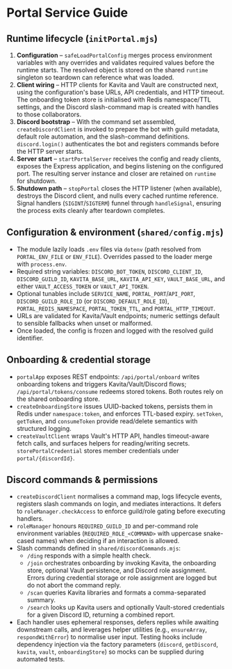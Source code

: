 # Portal Service Guide

## Runtime lifecycle (`initPortal.mjs`)
1. **Configuration** – `safeLoadPortalConfig` merges process environment variables with any overrides and validates required values before the runtime starts. The resolved object is stored on the shared `runtime` singleton so teardown can reference what was loaded.
2. **Client wiring** – HTTP clients for Kavita and Vault are constructed next, using the configuration's base URLs, API credentials, and HTTP timeout. The onboarding token store is initialised with Redis namespace/TTL settings, and the Discord slash-command map is created with handles to those collaborators.
3. **Discord bootstrap** – With the command set assembled, `createDiscordClient` is invoked to prepare the bot with guild metadata, default role automation, and the slash-command definitions. `discord.login()` authenticates the bot and registers commands before the HTTP server starts.
4. **Server start** – `startPortalServer` receives the config and ready clients, exposes the Express application, and begins listening on the configured port. The resulting server instance and closer are retained on `runtime` for shutdown.
5. **Shutdown path** – `stopPortal` closes the HTTP listener (when available), destroys the Discord client, and nulls every cached runtime reference. Signal handlers (`SIGINT`/`SIGTERM`) funnel through `handleSignal`, ensuring the process exits cleanly after teardown completes.

## Configuration & environment (`shared/config.mjs`)
- The module lazily loads `.env` files via `dotenv` (path resolved from `PORTAL_ENV_FILE` or `ENV_FILE`). Overrides passed to the loader merge with `process.env`.
- Required string variables: `DISCORD_BOT_TOKEN`, `DISCORD_CLIENT_ID`, `DISCORD_GUILD_ID`, `KAVITA_BASE_URL`, `KAVITA_API_KEY`, `VAULT_BASE_URL`, and either `VAULT_ACCESS_TOKEN` or `VAULT_API_TOKEN`.
- Optional tunables include `SERVICE_NAME`, `PORTAL_PORT`/`API_PORT`, `DISCORD_GUILD_ROLE_ID` (or `DISCORD_DEFAULT_ROLE_ID`), `PORTAL_REDIS_NAMESPACE`, `PORTAL_TOKEN_TTL`, and `PORTAL_HTTP_TIMEOUT`.
- URLs are validated for Kavita/Vault endpoints; numeric settings default to sensible fallbacks when unset or malformed.
- Once loaded, the config is frozen and logged with the resolved guild identifier.

## Onboarding & credential storage
- `portalApp` exposes REST endpoints: `/api/portal/onboard` writes onboarding tokens and triggers Kavita/Vault/Discord flows; `/api/portal/tokens/consume` redeems stored tokens. Both routes rely on the shared onboarding store.
- `createOnboardingStore` issues UUID-backed tokens, persists them in Redis under `namespace:token`, and enforces TTL-based expiry. `setToken`, `getToken`, and `consumeToken` provide read/delete semantics with structured logging.
- `createVaultClient` wraps Vault's HTTP API, handles timeout-aware fetch calls, and surfaces helpers for reading/writing secrets. `storePortalCredential` stores member credentials under `portal/{discordId}`.

## Discord commands & permissions
- `createDiscordClient` normalises a command map, logs lifecycle events, registers slash commands on login, and mediates interactions. It defers to `roleManager.checkAccess` to enforce guild/role gating before executing handlers.
- `roleManager` honours `REQUIRED_GUILD_ID` and per-command role environment variables (`REQUIRED_ROLE_<COMMAND>` with uppercase snake-cased names) when deciding if an interaction is allowed.
- Slash commands defined in `shared/discordCommands.mjs`:
  - `/ding` responds with a simple health check.
  - `/join` orchestrates onboarding by invoking Kavita, the onboarding store, optional Vault persistence, and Discord role assignment. Errors during credential storage or role assignment are logged but do not abort the command reply.
  - `/scan` queries Kavita libraries and formats a comma-separated summary.
  - `/search` looks up Kavita users and optionally Vault-stored credentials for a given Discord ID, returning a combined report.
- Each handler uses ephemeral responses, defers replies while awaiting downstream calls, and leverages helper utilities (e.g., `ensureArray`, `respondWithError`) to normalise user input. Testing hooks include dependency injection via the factory parameters (`discord`, `getDiscord`, `kavita`, `vault`, `onboardingStore`) so mocks can be supplied during automated tests.
